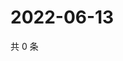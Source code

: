 # 2022-06-13

共 0 条

<!-- BEGIN WEIBO -->
<!-- 最后更新时间 Mon Jun 13 2022 07:12:29 GMT+0800 (China Standard Time) -->

<!-- END WEIBO -->
